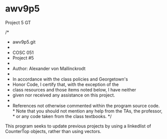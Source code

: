 # awv9p5
Project 5 GT

/*
* awv9p5.git
*
* COSC 051
* Project #5
*
* Author: Alexander von Mallinckrodt
*
* In accordance with the class policies and Georgetown's
* Honor Code, I certify that, with the exception of the
* class resources and those items noted below, I have neither
* given nor received any assistance on this project.
*
* References not otherwise commented within the program source code. * Note that you should not mention any help from the TAs, the professor, * or any code taken from the class textbooks.
*/

This program seeks to update previous projects by using a linkedlist of CounterTop objects, rather than using vectors.

